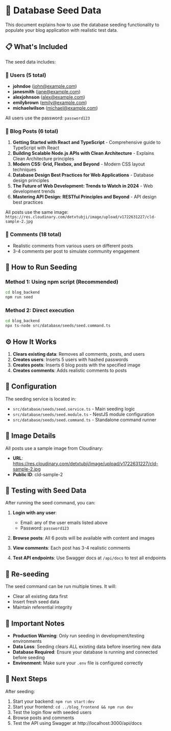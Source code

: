 # 🌱 Database Seed Data

This document explains how to use the database seeding functionality to populate your blog application with realistic test data.

## 📋 What's Included

The seed data includes:

### 👥 Users (5 total)
- **johndoe** (john@example.com)
- **janesmith** (jane@example.com)
- **alexjohnson** (alex@example.com)
- **emilybrown** (emily@example.com)
- **michaelwilson** (michael@example.com)

All users use the password: `password123`

### 📝 Blog Posts (6 total)
1. **Getting Started with React and TypeScript** - Comprehensive guide to TypeScript with React
2. **Building Scalable Node.js APIs with Clean Architecture** - Explains Clean Architecture principles
3. **Modern CSS: Grid, Flexbox, and Beyond** - Modern CSS layout techniques
4. **Database Design Best Practices for Web Applications** - Database design principles
5. **The Future of Web Development: Trends to Watch in 2024** - Web development trends
6. **Mastering API Design: RESTful Principles and Beyond** - API design best practices

All posts use the same image: `https://res.cloudinary.com/detxtubji/image/upload/v1722631227/cld-sample-2.jpg`

### 💬 Comments (18 total)
- Realistic comments from various users on different posts
- 3-4 comments per post to simulate community engagement

## 🚀 How to Run Seeding

### Method 1: Using npm script (Recommended)
```bash
cd blog_backend
npm run seed
```

### Method 2: Direct execution
```bash
cd blog_backend
npx ts-node src/database/seeds/seed.command.ts
```

## ⚙️ How It Works

1. **Clears existing data**: Removes all comments, posts, and users
2. **Creates users**: Inserts 5 users with hashed passwords
3. **Creates posts**: Inserts 6 blog posts with the specified image
4. **Creates comments**: Adds realistic comments to posts

## 🔧 Configuration

The seeding service is located in:
- `src/database/seeds/seed.service.ts` - Main seeding logic
- `src/database/seeds/seed.module.ts` - NestJS module configuration
- `src/database/seeds/seed.command.ts` - Standalone command runner

## 📸 Image Details

All posts use a sample image from Cloudinary:
- **URL**: https://res.cloudinary.com/detxtubji/image/upload/v1722631227/cld-sample-2.jpg
- **Public ID**: cld-sample-2

## 🧪 Testing with Seed Data

After running the seed command, you can:

1. **Login with any user**:
   - Email: any of the user emails listed above
   - Password: `password123`

2. **Browse posts**: All 6 posts will be available with content and images

3. **View comments**: Each post has 3-4 realistic comments

4. **Test API endpoints**: Use Swagger docs at `/api/docs` to test all endpoints

## 🔄 Re-seeding

The seed command can be run multiple times. It will:
- Clear all existing data first
- Insert fresh seed data
- Maintain referential integrity

## 🚨 Important Notes

- **Production Warning**: Only run seeding in development/testing environments
- **Data Loss**: Seeding clears ALL existing data before inserting new data
- **Database Required**: Ensure your database is running and connected before seeding
- **Environment**: Make sure your `.env` file is configured correctly

## 🎯 Next Steps

After seeding:
1. Start your backend: `npm run start:dev`
2. Start your frontend: `cd ../blog_frontend && npm run dev`
3. Test the login flow with seeded users
4. Browse posts and comments
5. Test the API using Swagger at http://localhost:3000/api/docs
